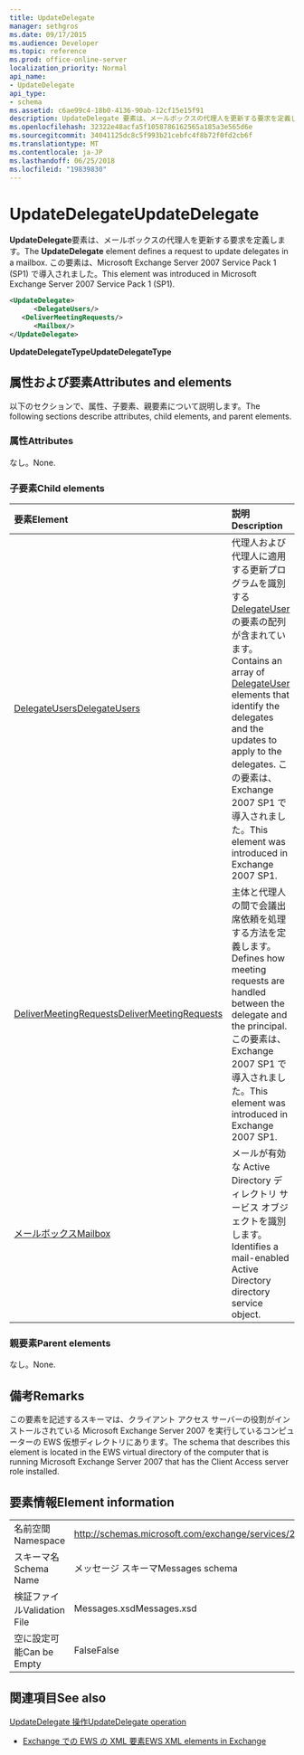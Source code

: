 ```yaml
---
title: UpdateDelegate
manager: sethgros
ms.date: 09/17/2015
ms.audience: Developer
ms.topic: reference
ms.prod: office-online-server
localization_priority: Normal
api_name:
- UpdateDelegate
api_type:
- schema
ms.assetid: c6ae99c4-18b0-4136-90ab-12cf15e15f91
description: UpdateDelegate 要素は、メールボックスの代理人を更新する要求を定義します。 この要素は、Microsoft Exchange Server 2007 Service Pack 1 (SP1) で導入されました。
ms.openlocfilehash: 32322e48acfa5f1058786162565a185a3e565d6e
ms.sourcegitcommit: 34041125dc8c5f993b21cebfc4f8b72f0fd2cb6f
ms.translationtype: MT
ms.contentlocale: ja-JP
ms.lasthandoff: 06/25/2018
ms.locfileid: "19839830"
---
```

# <a name="updatedelegate"></a><span data-ttu-id="78a7e-104">UpdateDelegate</span><span class="sxs-lookup"><span data-stu-id="78a7e-104">UpdateDelegate</span></span>

<span data-ttu-id="78a7e-105">**UpdateDelegate**要素は、メールボックスの代理人を更新する要求を定義します。</span><span class="sxs-lookup"><span data-stu-id="78a7e-105">The **UpdateDelegate** element defines a request to update delegates in a mailbox.</span></span> <span data-ttu-id="78a7e-106">この要素は、Microsoft Exchange Server 2007 Service Pack 1 (SP1) で導入されました。</span><span class="sxs-lookup"><span data-stu-id="78a7e-106">This element was introduced in Microsoft Exchange Server 2007 Service Pack 1 (SP1).</span></span> 
  
```xml
<UpdateDelegate>
      <DelegateUsers/>
   <DeliverMeetingRequests/>
      <Mailbox/>
</UpdateDelegate>
```

 <span data-ttu-id="78a7e-107">**UpdateDelegateType**</span><span class="sxs-lookup"><span data-stu-id="78a7e-107">**UpdateDelegateType**</span></span>
## <a name="attributes-and-elements"></a><span data-ttu-id="78a7e-108">属性および要素</span><span class="sxs-lookup"><span data-stu-id="78a7e-108">Attributes and elements</span></span>

<span data-ttu-id="78a7e-109">以下のセクションで、属性、子要素、親要素について説明します。</span><span class="sxs-lookup"><span data-stu-id="78a7e-109">The following sections describe attributes, child elements, and parent elements.</span></span>
  
### <a name="attributes"></a><span data-ttu-id="78a7e-110">属性</span><span class="sxs-lookup"><span data-stu-id="78a7e-110">Attributes</span></span>

<span data-ttu-id="78a7e-111">なし。</span><span class="sxs-lookup"><span data-stu-id="78a7e-111">None.</span></span>
  
### <a name="child-elements"></a><span data-ttu-id="78a7e-112">子要素</span><span class="sxs-lookup"><span data-stu-id="78a7e-112">Child elements</span></span>

|<span data-ttu-id="78a7e-113">**要素**</span><span class="sxs-lookup"><span data-stu-id="78a7e-113">**Element**</span></span>|<span data-ttu-id="78a7e-114">**説明**</span><span class="sxs-lookup"><span data-stu-id="78a7e-114">**Description**</span></span>|
|:-----|:-----|
|[<span data-ttu-id="78a7e-115">DelegateUsers</span><span class="sxs-lookup"><span data-stu-id="78a7e-115">DelegateUsers</span></span>](delegateusers.md) <br/> |<span data-ttu-id="78a7e-116">代理人および代理人に適用する更新プログラムを識別する[DelegateUser](delegateuser.md)の要素の配列が含まれています。</span><span class="sxs-lookup"><span data-stu-id="78a7e-116">Contains an array of [DelegateUser](delegateuser.md) elements that identify the delegates and the updates to apply to the delegates.</span></span> <span data-ttu-id="78a7e-117">この要素は、Exchange 2007 SP1 で導入されました。</span><span class="sxs-lookup"><span data-stu-id="78a7e-117">This element was introduced in Exchange 2007 SP1.</span></span>  <br/> |
|[<span data-ttu-id="78a7e-118">DeliverMeetingRequests</span><span class="sxs-lookup"><span data-stu-id="78a7e-118">DeliverMeetingRequests</span></span>](delivermeetingrequests.md) <br/> |<span data-ttu-id="78a7e-119">主体と代理人の間で会議出席依頼を処理する方法を定義します。</span><span class="sxs-lookup"><span data-stu-id="78a7e-119">Defines how meeting requests are handled between the delegate and the principal.</span></span> <span data-ttu-id="78a7e-120">この要素は、Exchange 2007 SP1 で導入されました。</span><span class="sxs-lookup"><span data-stu-id="78a7e-120">This element was introduced in Exchange 2007 SP1.</span></span>  <br/> |
|[<span data-ttu-id="78a7e-121">メールボックス</span><span class="sxs-lookup"><span data-stu-id="78a7e-121">Mailbox</span></span>](mailbox.md) <br/> |<span data-ttu-id="78a7e-122">メールが有効な Active Directory ディレクトリ サービス オブジェクトを識別します。</span><span class="sxs-lookup"><span data-stu-id="78a7e-122">Identifies a mail-enabled Active Directory directory service object.</span></span>  <br/> |
   
### <a name="parent-elements"></a><span data-ttu-id="78a7e-123">親要素</span><span class="sxs-lookup"><span data-stu-id="78a7e-123">Parent elements</span></span>

<span data-ttu-id="78a7e-124">なし。</span><span class="sxs-lookup"><span data-stu-id="78a7e-124">None.</span></span>
  
## <a name="remarks"></a><span data-ttu-id="78a7e-125">備考</span><span class="sxs-lookup"><span data-stu-id="78a7e-125">Remarks</span></span>

<span data-ttu-id="78a7e-126">この要素を記述するスキーマは、クライアント アクセス サーバーの役割がインストールされている Microsoft Exchange Server 2007 を実行しているコンピューターの EWS 仮想ディレクトリにあります。</span><span class="sxs-lookup"><span data-stu-id="78a7e-126">The schema that describes this element is located in the EWS virtual directory of the computer that is running Microsoft Exchange Server 2007 that has the Client Access server role installed.</span></span>
  
## <a name="element-information"></a><span data-ttu-id="78a7e-127">要素情報</span><span class="sxs-lookup"><span data-stu-id="78a7e-127">Element information</span></span>

|||
|:-----|:-----|
|<span data-ttu-id="78a7e-128">名前空間</span><span class="sxs-lookup"><span data-stu-id="78a7e-128">Namespace</span></span>  <br/> |http://schemas.microsoft.com/exchange/services/2006/messages  <br/> |
|<span data-ttu-id="78a7e-129">スキーマ名</span><span class="sxs-lookup"><span data-stu-id="78a7e-129">Schema Name</span></span>  <br/> |<span data-ttu-id="78a7e-130">メッセージ スキーマ</span><span class="sxs-lookup"><span data-stu-id="78a7e-130">Messages schema</span></span>  <br/> |
|<span data-ttu-id="78a7e-131">検証ファイル</span><span class="sxs-lookup"><span data-stu-id="78a7e-131">Validation File</span></span>  <br/> |<span data-ttu-id="78a7e-132">Messages.xsd</span><span class="sxs-lookup"><span data-stu-id="78a7e-132">Messages.xsd</span></span>  <br/> |
|<span data-ttu-id="78a7e-133">空に設定可能</span><span class="sxs-lookup"><span data-stu-id="78a7e-133">Can be Empty</span></span>  <br/> |<span data-ttu-id="78a7e-134">False</span><span class="sxs-lookup"><span data-stu-id="78a7e-134">False</span></span>  <br/> |
   
## <a name="see-also"></a><span data-ttu-id="78a7e-135">関連項目</span><span class="sxs-lookup"><span data-stu-id="78a7e-135">See also</span></span>



[<span data-ttu-id="78a7e-136">UpdateDelegate 操作</span><span class="sxs-lookup"><span data-stu-id="78a7e-136">UpdateDelegate operation</span></span>](updatedelegate-operation.md)


- [<span data-ttu-id="78a7e-137">Exchange での EWS の XML 要素</span><span class="sxs-lookup"><span data-stu-id="78a7e-137">EWS XML elements in Exchange</span></span>](ews-xml-elements-in-exchange.md)

